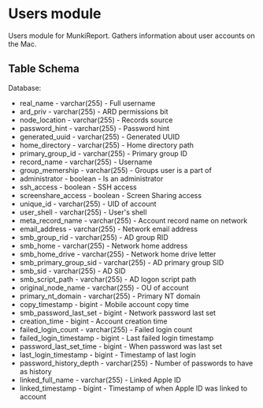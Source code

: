 Users module
==============

Users module for MunkiReport. Gathers information about user accounts on the Mac.



Table Schema
-----

Database:
* real_name - varchar(255) - Full username
* ard_priv - varchar(255) - ARD permissions bit
* node_location - varchar(255) - Records source
* password_hint - varchar(255) - Password hint
* generated_uuid - varchar(255) - Generated UUID
* home_directory - varchar(255) - Home directory path
* primary_group_id - varchar(255) - Primary group ID
* record_name - varchar(255) - Username
* group_memership - varchar(255) - Groups user is a part of
* administrator - boolean - Is an administrator
* ssh_access - boolean - SSH access
* screenshare_access - boolean - Screen Sharing access
* unique_id - varchar(255) - UID of account
* user_shell - varchar(255) - User's shell
* meta_record_name - varchar(255) - Account record name on network
* email_address - varchar(255) - Network email address
* smb_group_rid - varchar(255) - AD group RID
* smb_home - varchar(255) - Network home address
* smb_home_drive - varchar(255) - Network home drive letter
* smb_primary_group_sid - varchar(255) - AD primary group SID
* smb_sid - varchar(255) - AD SID
* smb_script_path - varchar(255) - AD logon script path
* original_node_name - varchar(255) - OU of account
* primary_nt_domain - varchar(255) - Primary NT domain
* copy_timestamp - bigint - Mobile account copy time
* smb_password_last_set - bigint - Network password last set
* creation_time - bigint - Account creation time
* failed_login_count - varchar(255) - Failed login count
* failed_login_timestamp - bigint - Last failed login timestamp
* password_last_set_time - bigint - When password was last set
* last_login_timestamp - bigint - Timestamp of last login
* password_history_depth - varchar(255) - Number of passwords to have as history
* linked_full_name - varchar(255) - Linked Apple ID
* linked_timestamp - bigint - Timestamp of when Apple ID was linked to account


